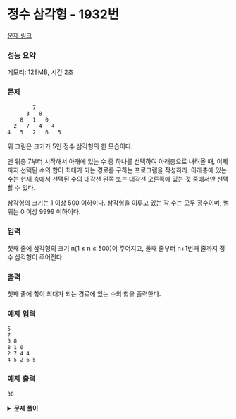 # 정수 삼각형 - 1932번

[문제 링크](https://www.acmicpc.net/problem/1932)

### 성능 요약

메모리: 128MB, 시간 2초

### 문제

```
        7
      3   8
    8   1   0
  2   7   4   4
4   5   2   6   5
```

위 그림은 크기가 5인 정수 삼각형의 한 모습이다.

맨 위층 7부터 시작해서 아래에 있는 수 중 하나를 선택하여 아래층으로 내려올 때, 이제까지 선택된 수의 합이 최대가 되는 경로를 구하는 프로그램을 작성하라. 아래층에 있는 수는 현재 층에서 선택된 수의 대각선 왼쪽 또는 대각선 오른쪽에 있는 것 중에서만 선택할 수 있다.

삼각형의 크기는 1 이상 500 이하이다. 삼각형을 이루고 있는 각 수는 모두 정수이며, 범위는 0 이상 9999 이하이다.

### 입력

첫째 줄에 삼각형의 크기 n(1 ≤ n ≤ 500)이 주어지고, 둘째 줄부터 n+1번째 줄까지 정수 삼각형이 주어진다.

### 출력

첫째 줄에 합이 최대가 되는 경로에 있는 수의 합을 출력한다.

### 예제 입력

```
5
7
3 8
8 1 0
2 7 4 4
4 5 2 6 5
```

### 예제 출력

```
30
```

<details><summary><b>문제 풀이</b></summary>
<div markdown="1">

### Solution

```js
const [n, ...input] = require("fs")
  .readFileSync("./input.txt")
  .toString()
  .trim()
  .split("\n");

function Solution(n, input) {
  const dp = new Array(n);

  for (let i = 0; i < n; i++) {
    dp[i] = input[i].split(" ").map((v) => +v);
  }

  for (let i = 1; i < n; i++) {
    const len = dp[i].length;

    for (let j = 0; j < len; j++) {
      if (j === 0) dp[i][j] += dp[i - 1][j];
      if (j === len - 1) dp[i][j] += dp[i - 1][j - 1];

      if (1 <= j && j < len - 1) {
        dp[i][j] += Math.max(dp[i - 1][j - 1], dp[i - 1][j]);
      }
    }
  }

  const answer = Math.max(...dp[dp.length - 1]);
  console.log(answer);
}

Solution(n, input);
```

입력을 받아 2차원 배열로 dp 배열의 인덱스를 채워주었다. 손으로 써내려가면서 문제를 각 인덱스마다 합을 구해보았다. 왼쪽 대각선 및 오른쪽 대각선만 선택이 가능하다는 것이 트리 구조를 연상케 했다. 각 노드들은 자신의 직계 자식들에게 영향을 미칠 수 있었다.
삼각형 테두리 해당하는 `dp[i][0]`들은 자신의 윗부분에 해당하는 인덱스와 자신만을 더하면됐다.

```js
if (j === 0) dp[i][j] += dp[i - 1][j];
```

그러나 이대로 돌려보니 맨 왼쪽만 값이 들어갔다. 그렇다. 오른쪽 테두리에 위치한 인덱스들은 자신의 윗 인덱스에 왼쪽에 위치한 인덱스의 값과 자신을 더해야했다.

```js
if (j === dp[i].length - 1) dp[i][j] += dp[i - 1][j - 1];
```

내부에 위치한 인덱스들은 각각 두가지 수가 들어올 수 있었다. 왼쪽 위와 오른쪽 위(이차원 배열에서는 바로 위) 인덱스와 자신을 더한 값 중 큰 값을 넣어줘야 했다.

```js
if (j >= 1 && dp[i].length - 1 > j) {
  dp[i][j] += Math.max(dp[i - 1][j - 1], dp[i - 1][j]);
}
```

### Solution 2

```js
function Solution(n, input) {
  const dp = new Array(n);

  for (let i = 0; i < n; i++) {
    dp[i] = input[i].split(" ").map((v) => +v);
  }

  for (let i = n - 2; i >= 0; i--) {
    for (let j = 0; j <= i; j++) {
      dp[i][j] += Math.max(dp[i + 1][j], dp[i + 1][j + 1]);
    }
  }

  console.log(dp[0][0]);
}

Solution(n, input);
```

혹시 더 좋은 코드가 있을까 찾아보았는데, 이 코드가 더 깔끔하고 간결한 것 같다. 위에서 아래가 아니라 아래에서 위로 더해 나가는 방식인데, 이렇게 하게 되면 따로 조건 분기문이 필요하지 않고 간단해진다. 마지막에 출력도 다른 연산이 필요하지 않게 된다.
시간이나 메모리에서 효율이 조금이나마 차이가 날 것 같았는데, 오히려 시간은 원래 코드가 빨랐고, 메모리 측면에서 아주 작은 이점이 있었다.
하지만 둘다 정말 얼마 차이가 나지 않고 더해져 나가는 과정을 보여줄 필요가 있다면 원래 코드를 아니라면 이 코드를 사용하는게 좋을 것 같다.

#### 참고

[현수 세상](https://leylaoriduck.tistory.com/530)

</div>
</details>
